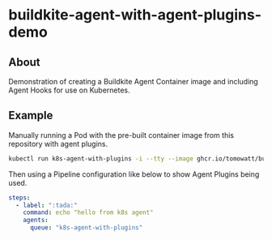 # buildkite-agent-with-agent-plugins-demo

## About

Demonstration of creating a Buildkite Agent Container image and including Agent Hooks for use on Kubernetes.

## Example

Manually running a Pod with the pre-built container image from this repository with agent plugins.

```bash
kubectl run k8s-agent-with-plugins -i --tty --image ghcr.io/tomowatt/buildkite-agent-with-agent-plugins-demo:main -- start --token "{AGENT TOKEN}" --tags "queue=k8s-agent-with-plugins"
```

Then using a Pipeline configuration like below to show Agent Plugins being used.

```yaml
steps:
  - label: ":tada:"
    command: echo "hello from k8s agent"
    agents:
      queue: "k8s-agent-with-plugins"
```
